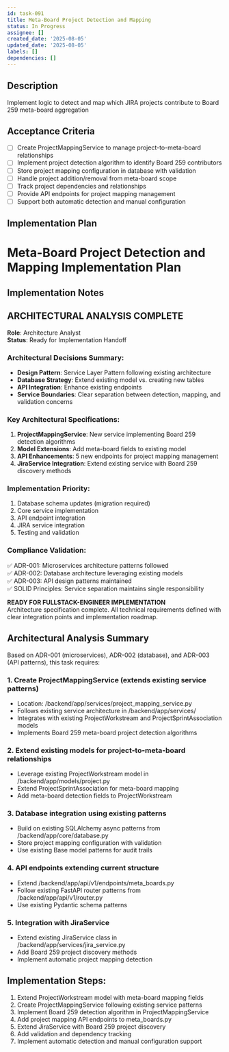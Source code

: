 ```yaml
---
id: task-091
title: Meta-Board Project Detection and Mapping
status: In Progress
assignee: []
created_date: '2025-08-05'
updated_date: '2025-08-05'
labels: []
dependencies: []
---
```


## Description

Implement logic to detect and map which JIRA projects contribute to Board 259 meta-board aggregation

## Acceptance Criteria

- [ ] Create ProjectMappingService to manage project-to-meta-board relationships
- [ ] Implement project detection algorithm to identify Board 259 contributors
- [ ] Store project mapping configuration in database with validation
- [ ] Handle project addition/removal from meta-board scope
- [ ] Track project dependencies and relationships
- [ ] Provide API endpoints for project mapping management
- [ ] Support both automatic detection and manual configuration

## Implementation Plan

# Meta-Board Project Detection and Mapping Implementation Plan


## Implementation Notes

## ARCHITECTURAL ANALYSIS COMPLETE

**Role**: Architecture Analyst  
**Status**: Ready for Implementation Handoff

### Architectural Decisions Summary:
- **Design Pattern**: Service Layer Pattern following existing  architecture
- **Database Strategy**: Extend existing  model vs. creating new tables
- **API Integration**: Enhance existing  endpoints
- **Service Boundaries**: Clear separation between detection, mapping, and validation concerns

### Key Architectural Specifications:
1. **ProjectMappingService**: New service implementing Board 259 detection algorithms
2. **Model Extensions**: Add meta-board fields to existing  model  
3. **API Enhancements**: 5 new endpoints for project mapping management
4. **JiraService Integration**: Extend existing service with Board 259 discovery methods

### Implementation Priority:
1. Database schema updates (migration required)
2. Core service implementation  
3. API endpoint integration
4. JIRA service integration
5. Testing and validation

### Compliance Validation:
✅ ADR-001: Microservices architecture patterns followed  
✅ ADR-002: Database architecture leveraging existing models  
✅ ADR-003: API design patterns maintained  
✅ SOLID Principles: Service separation maintains single responsibility  

**READY FOR FULLSTACK-ENGINEER IMPLEMENTATION**  
Architecture specification complete. All technical requirements defined with clear integration points and implementation roadmap.
## Architectural Analysis Summary
Based on ADR-001 (microservices), ADR-002 (database), and ADR-003 (API patterns), this task requires:

### 1. Create ProjectMappingService (extends existing service patterns)
- Location: /backend/app/services/project_mapping_service.py  
- Follows existing service architecture in /backend/app/services/
- Integrates with existing ProjectWorkstream and ProjectSprintAssociation models
- Implements Board 259 meta-board project detection algorithms

### 2. Extend existing models for project-to-meta-board relationships
- Leverage existing ProjectWorkstream model in /backend/app/models/project.py
- Extend ProjectSprintAssociation for meta-board mapping
- Add meta-board detection fields to ProjectWorkstream

### 3. Database integration using existing patterns
- Build on existing SQLAlchemy async patterns from /backend/app/core/database.py
- Store project mapping configuration with validation
- Use existing Base model patterns for audit trails

### 4. API endpoints extending current structure
- Extend /backend/app/api/v1/endpoints/meta_boards.py 
- Follow existing FastAPI router patterns from /backend/app/api/v1/router.py
- Use existing Pydantic schema patterns

### 5. Integration with JiraService
- Extend existing JiraService class in /backend/app/services/jira_service.py
- Add Board 259 project discovery methods
- Implement automatic project mapping detection

## Implementation Steps:
1. Extend ProjectWorkstream model with meta-board mapping fields
2. Create ProjectMappingService following existing service patterns
3. Implement Board 259 detection algorithm in ProjectMappingService
4. Add project mapping API endpoints to meta_boards.py
5. Extend JiraService with Board 259 project discovery
6. Add validation and dependency tracking
7. Implement automatic detection and manual configuration support
